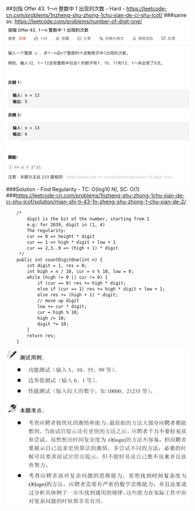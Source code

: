 ##剑指 Offer 43. 1～n 整数中 1 出现的次数 - Hard - https://leetcode-cn.com/problems/1nzheng-shu-zhong-1chu-xian-de-ci-shu-lcof/
###same as: https://leetcode.com/problems/number-of-digit-one/
![imgs of offer 43](imgs/offer%2043.png)
###Solution - Find Regularity - TC: O(log10 N), SC: O(1)
###https://leetcode-cn.com/problems/1nzheng-shu-zhong-1chu-xian-de-ci-shu-lcof/solution/mian-shi-ti-43-1n-zheng-shu-zhong-1-chu-xian-de-2/
```
    /*
        digit is the bit of the number, starting from 1
        e.g: for 2039, digit in (1, 4)
        The regularity:
        cur == 0 => height * digit
        cur == 1 => high * digit + low + 1
        cur == 2,3..9 => (high + 1) * digit
     */
    public int countDigitOne(int n) {
        int digit = 1, res = 0;
        int high = n / 10, cur = n % 10, low = 0;
        while (high != 0 || cur != 0) {
            if (cur == 0) res += high * digit;
            else if (cur == 1) res += high * digit + low + 1;
            else res += (high + 1) * digit;
            // move up digit
            low += cur * digit;
            cur = high % 10;
            high /= 10;
            digit *= 10;
        }
        return res;
    }
```
![imgs of offer 43_1](imgs/offer%2043_1.png)
